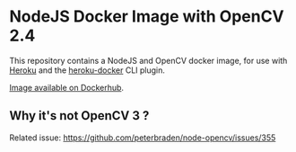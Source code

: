 # NodeJS Docker Image with OpenCV 2.4

This repository contains a NodeJS and OpenCV docker image, for use with [Heroku](http://heroku.com) and the
[heroku-docker](https://github.com/heroku/heroku-docker) CLI plugin.

[Image available on Dockerhub](https://hub.docker.com/r/pastak/docker-heroku-nodejs-opencv/).

## Why it's not OpenCV 3 ?

Related issue: https://github.com/peterbraden/node-opencv/issues/355
